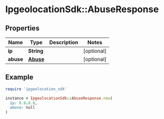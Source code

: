 # IpgeolocationSdk::AbuseResponse

## Properties

| Name | Type | Description | Notes |
| ---- | ---- | ----------- | ----- |
| **ip** | **String** |  | [optional] |
| **abuse** | [**Abuse**](Abuse.md) |  | [optional] |

## Example

```ruby
require 'ipgeolocation_sdk'

instance = IpgeolocationSdk::AbuseResponse.new(
  ip: 8.8.8.8,
  abuse: null
)
```

